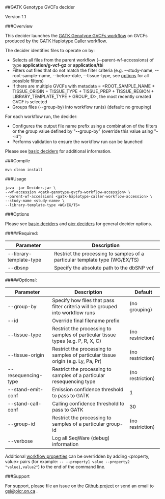 ##GATK Genotype GVCFs decider

Version 1.1

###Overview

This decider launches the [GATK Genotype GVCFs workflow](../workflow-gatk-genotype-gvcfs) on GVCFs produced by the [GATK Haplotype Caller workflow](../workflow-gatk-haplotype-caller).  

The decider identifies files to operate on by:

* Selects all files from the parent workflow (--parent-wf-accessions) of type **application/g-vcf-gz** or **application/tbi**
* Filters out files that do not match the filter criteria (e.g. --study-name, --root-sample-name, --before-date, --tissue-type, see [options](#options) for all possible filters)
* If there are multiple GVCFs with metadata = \<ROOT_SAMPLE_NAME + TISSUE_ORIGIN + TISSUE_TYPE + TISSUE_PREP + TISSUE_REGION + LIBRARY_TEMPLATE_TYPE + GROUP_ID\>, the most recently created GVCF is selected
* Groups files (--group-by) into workflow run(s) (default: no grouping)

For each workflow run, the decider:

* Configures the output file name prefix using a combination of the filters or the group value defined by "--group-by" (override this value using "--id")
* Performs validation to ensure the workflow run can be launched

Please see [basic deciders](https://seqware.github.io/docs/6-pipeline/basic_deciders) for additional information.

###Compile

```
mvn clean install
```

###Usage

```
java -jar Decider.jar \
--wf-accession <gatk-genotype-gvcfs-workflow-accession> \
--parent-wf-accessions <gatk-haplotype-caller-workflow-accession> \
--study-name <study-name> \
--library-template-type <WG/EX/TS>
```

###Options

Please see [basic deciders](http://seqware.github.io/docs/17-plugins/#basicdecider) and [oicr deciders](https://github.com/oicr-gsi/pipedev/tree/master/deciders#options) for general decider options.

#####Required:

Parameter | Description
---|---
--library-template-type | Restrict the processing to samples of a particular template type (WG/EX/TS)
--dbsnp | Specify the absolute path to the dbSNP vcf

#####Optional:

Parameter | Description | Default
---|---|---
--group-by | Specify how files that pass filter criteria will be grouped into workflow runs | (no grouping)
--id | Override final filename prefix |
--tissue-type | Restrict the processing to samples of particular tissue types (e.g. P, R, X, C) | (no restriction)
--tissue-origin | Restrict the processing to samples of particular tissue origin (e.g. Ly, Pa, Pr) | (no restriction)
--resequencing-type | Restrict the processing to samples of a particular resequencing type | (no restriction)
--stand-emit-conf | Emission confidence threshold to pass to GATK | 1
--stand-call-conf | Calling confidence threshold to pass to GATK | 30
--group-id | Restrict the processing to samples of a particular group-id | (no restriction)
--verbose | Log all SeqWare (debug) information |

Additional [workflow properties](../workflow-gatk-genotype-gvcfs/README.md#options) can be overridden by adding \<property, value\> pairs (for example: `-- --property1 value --property2 "value1,value2"`) to the end of the command line.

###Support

For support, please file an issue on the [Github project](https://github.com/oicr-gsi/gatk3) or send an email to gsi@oicr.on.ca .
